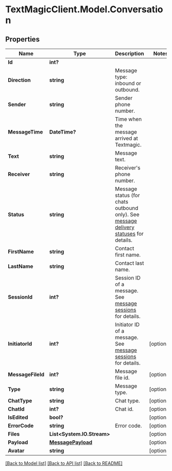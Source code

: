 # TextMagicClient.Model.Conversation
## Properties

Name | Type | Description | Notes
------------ | ------------- | ------------- | -------------
**Id** | **int?** |  | 
**Direction** | **string** | Message type: inbound or outbound.  | 
**Sender** | **string** | Sender phone number. | 
**MessageTime** | **DateTime?** | Time when  the message arrived at Textmagic. | 
**Text** | **string** | Message text. | 
**Receiver** | **string** | Receiver&#39;s phone number. | 
**Status** | **string** | Message status (for chats outbound only). See [message delivery statuses](https://docs.textmagic.com/#section/Delivery-status-codes) for details. | 
**FirstName** | **string** | Contact first name. | 
**LastName** | **string** | Contact last name. | 
**SessionId** | **int?** | Session ID of a message. See [message sessions](https://docs.textmagic.com/#tag/Outbound-Message-Sessions) for details. | 
**InitiatorId** | **int?** | Initiator ID of a message. See [message sessions](https://docs.textmagic.com/#tag/Outbound-Message-Sessions) for details. | [optional] 
**MessageFileId** | **int?** | Message file id. | [optional] 
**Type** | **string** | Message type. | [optional] 
**ChatType** | **string** | Chat type. | [optional] 
**ChatId** | **int?** | Chat id. | [optional] 
**IsEdited** | **bool?** |  | [optional] 
**ErrorCode** | **string** | Error code. | [optional] 
**Files** | **List&lt;System.IO.Stream&gt;** |  | [optional] 
**Payload** | [**MessagePayload**](MessagePayload.md) |  | [optional] 
**Avatar** | **string** |  | [optional] 

[[Back to Model list]](../README.md#documentation-for-models) [[Back to API list]](../README.md#documentation-for-api-endpoints) [[Back to README]](../README.md)

